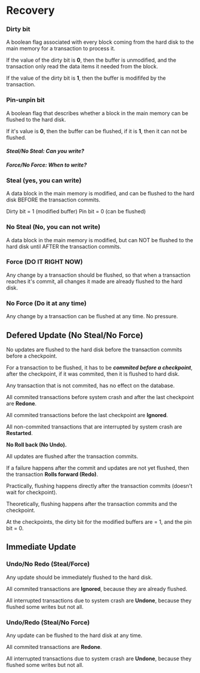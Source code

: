 # Recovery

### **Dirty bit**

A boolean flag associated with every block coming from the hard disk to the main memory for a transaction to process it.

If the value of the dirty bit is **0**, then the buffer is unmodified, and the transaction only read the data items it needed from the block.

If the value of the dirty bit is **1**, then the buffer is modififed by the transaction.

### **Pin-unpin bit**

A boolean flag that describes whether a block in the main memory can be flushed to the hard disk.

If it's value is **0**, then the buffer can be flushed, if it is **1**, then it can not be flushed.

#### _Steal/No Steal: Can you write?_

#### _Force/No Force: When to write?_

### **Steal** (yes, you can write)

A data block in the main memory is modified, and can be flushed to the hard disk BEFORE the transaction commits.

Dirty bit = 1 (modified buffer)
Pin bit = 0 (can be flushed)

### **No Steal** (No, you can not write)

A data block in the main memory is modified, but can NOT be flushed to the hard disk until AFTER the transaction commits.

### **Force** (DO IT RIGHT NOW)

Any change by a transaction should be flushed, so that when a transaction reaches it's commit, all changes it made are already flushed to the hard disk.

### **No Force** (Do it at any time)

Any change by a transaction can be flushed at any time. No pressure.

## Defered Update (No Steal/No Force)

No updates are flushed to the hard disk before the transaction commits before a checkpoint.

For a transaction to be flushed, it has to be _**commited before a checkpoint**_, after the checkpoint, if it was commited, then it is flushed to hard disk.

Any transaction that is not commited, has no effect on the database.

All commited transactions before system crash and after the last checkpoint are **Redone**.

All commited transactions before the last checkpoint are **Ignored**.

All non-commited transactions that are interrupted by system crash are **Restarted**.


**No Roll back (No Undo).**

All updates are flushed after the transaction commits.

If a failure happens after the commit and updates are not yet flushed, then the transaction **Rolls forward (Redo)**.

Practically, flushing happens directly after the transaction commits (doesn't wait for checkpoint).

Theoretically, flushing happens after the transaction commits and the checkpoint.

At the checkpoints, the dirty bit for the modified buffers are = 1, and the pin bit = 0.



## Immediate Update

### Undo/No Redo (Steal/Force)

Any update should be immediately flushed to the hard disk.

All commited transactions are **Ignored**, because they are already flushed.

All interrupted transactions due to system crash are **Undone**, because they flushed some writes but not all.


### Undo/Redo (Steal/No Force)

Any update can be flushed to the hard disk at any time.

All commited transactions are **Redone**.

All interrupted transactions due to system crash are **Undone**, because they flushed some writes but not all.
